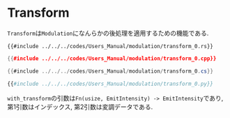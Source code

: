 # Transform

`Transform`は`Modulation`になんらかの後処理を適用するための機能である.

```rust,edition2021
{{#include ../../../codes/Users_Manual/modulation/transform_0.rs}}
```

```cpp
{{#include ../../../codes/Users_Manual/modulation/transform_0.cpp}}
```

```cs
{{#include ../../../codes/Users_Manual/modulation/transform_0.cs}}
```

```python
{{#include ../../../codes/Users_Manual/modulation/transform_0.py}}
```

`with_transform`の引数は`Fn(usize, EmitIntensity) -> EmitIntensity`であり, 第1引数はインデックス, 第2引数は変調データである.
